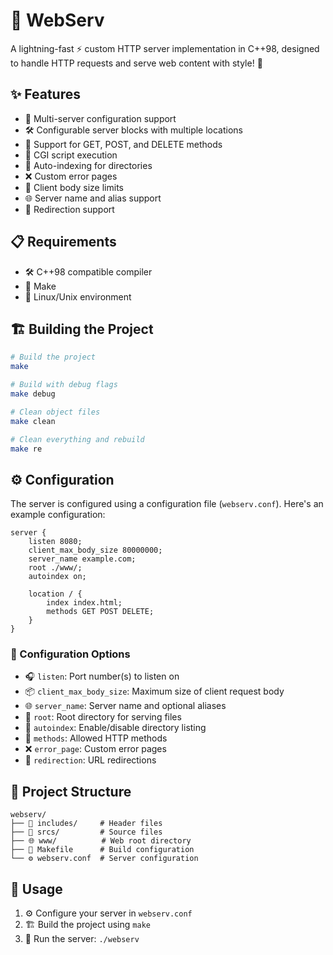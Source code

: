 # 🚀 WebServ

A lightning-fast ⚡ custom HTTP server implementation in C++98, designed to handle HTTP requests and serve web content with style! 🎨

## ✨ Features

- 🎯 Multi-server configuration support
- 🛠️ Configurable server blocks with multiple locations
- 🔄 Support for GET, POST, and DELETE methods
- 🐍 CGI script execution
- 📂 Auto-indexing for directories
- ❌ Custom error pages
- 📏 Client body size limits
- 🌐 Server name and alias support
- 🔀 Redirection support

## 📋 Requirements

- 🛠️ C++98 compatible compiler
- 🔧 Make
- 🐧 Linux/Unix environment

## 🏗️ Building the Project

```bash
# Build the project
make

# Build with debug flags
make debug

# Clean object files
make clean

# Clean everything and rebuild
make re
```

## ⚙️ Configuration

The server is configured using a configuration file (`webserv.conf`). Here's an example configuration:

```nginx
server {
    listen 8080;
    client_max_body_size 80000000;
    server_name example.com;
    root ./www/;
    autoindex on;

    location / {
        index index.html;
        methods GET POST DELETE;
    }
}
```

### 🔧 Configuration Options

- 🎧 `listen`: Port number(s) to listen on
- 📦 `client_max_body_size`: Maximum size of client request body
- 🌐 `server_name`: Server name and optional aliases
- 📁 `root`: Root directory for serving files
- 📂 `autoindex`: Enable/disable directory listing
- 🔄 `methods`: Allowed HTTP methods
- ❌ `error_page`: Custom error pages
- 🔀 `redirection`: URL redirections

## 📁 Project Structure

```
webserv/
├── 📂 includes/     # Header files
├── 📂 srcs/         # Source files
├── 🌐 www/          # Web root directory
├── 🔧 Makefile      # Build configuration
└── ⚙️ webserv.conf  # Server configuration
```

## 🚀 Usage

1. ⚙️ Configure your server in `webserv.conf`
2. 🏗️ Build the project using `make`
3. 🚀 Run the server: `./webserv`

